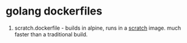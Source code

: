 # golang dockerfiles

1. scratch.dockerfile - builds in alpine, runs in a [scratch](https://hub.docker.com/_/scratch) image. much faster than a traditional build.
